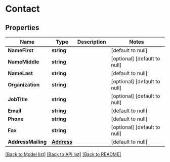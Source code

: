 # Contact

## Properties
Name | Type | Description | Notes
------------ | ------------- | ------------- | -------------
**NameFirst** | **string** |  | [default to null]
**NameMiddle** | **string** |  | [optional] [default to null]
**NameLast** | **string** |  | [default to null]
**Organization** | **string** |  | [optional] [default to null]
**JobTitle** | **string** |  | [optional] [default to null]
**Email** | **string** |  | [default to null]
**Phone** | **string** |  | [default to null]
**Fax** | **string** |  | [optional] [default to null]
**AddressMailing** | [**Address**](Address.md) |  | [default to null]

[[Back to Model list]](../README.md#documentation-for-models) [[Back to API list]](../README.md#documentation-for-api-endpoints) [[Back to README]](../README.md)


